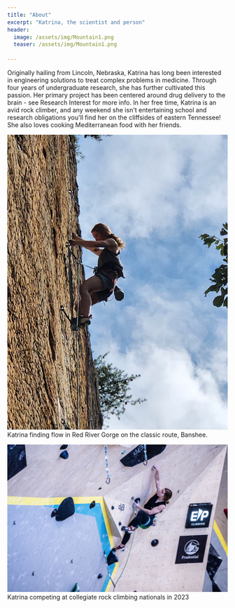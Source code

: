```yaml
---
title: "About"
excerpt: "Katrina, the scientist and person"
header:
  image: /assets/img/Mountain1.png
  teaser: /assets/img/Mountain1.png
   
---
```


Originally hailing from Lincoln, Nebraska, Katrina has long been interested in engineering solutions to treat complex problems in medicine. Through four years of undergraduate research, she has further cultivated this passion. Her primary project has been centered around drug delivery to the brain - see Research Interest for more info. In her free time, Katrina is an avid rock climber, and any weekend she isn't entertaining school and research obligations you'll find her on the cliffsides of eastern Tennessee! She also loves cooking Mediterranean food with her friends.

![rock climbing)](/assets/img/Rockclimb3.jpg)
Katrina finding flow in Red River Gorge on the classic route, Banshee. 


![rock climbing)](/assets/img/Rockclimb2.jpg)
Katrina competing at collegiate rock climbing nationals in 2023

